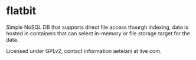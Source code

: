 flatbit
=======

Simple NoSQL DB that supports direct file access thourgh indexing, data is hosted in containers that can select in-memory or file storage target for the data.

Licensed under GPLv2, contact information aetelani at live com.
